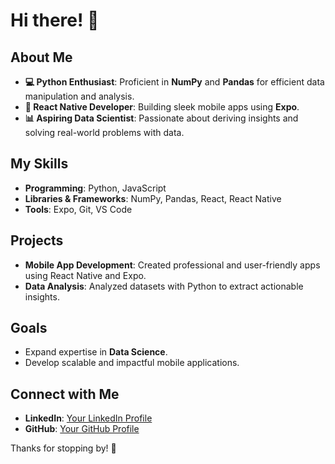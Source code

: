 # Hi there! 👋

## About Me
- **💻 Python Enthusiast**: Proficient in **NumPy** and **Pandas** for efficient data manipulation and analysis.
- **📱 React Native Developer**: Building sleek mobile apps using **Expo**.
- **📊 Aspiring Data Scientist**: Passionate about deriving insights and solving real-world problems with data.

## My Skills
- **Programming**: Python, JavaScript
- **Libraries & Frameworks**: NumPy, Pandas, React, React Native
- **Tools**: Expo, Git, VS Code

## Projects
- **Mobile App Development**: Created professional and user-friendly apps using React Native and Expo.
- **Data Analysis**: Analyzed datasets with Python to extract actionable insights.

## Goals
- Expand expertise in **Data Science**.
- Develop scalable and impactful mobile applications.

## Connect with Me
- **LinkedIn**: [Your LinkedIn Profile](#)
- **GitHub**: [Your GitHub Profile](#)

Thanks for stopping by! 🚀

